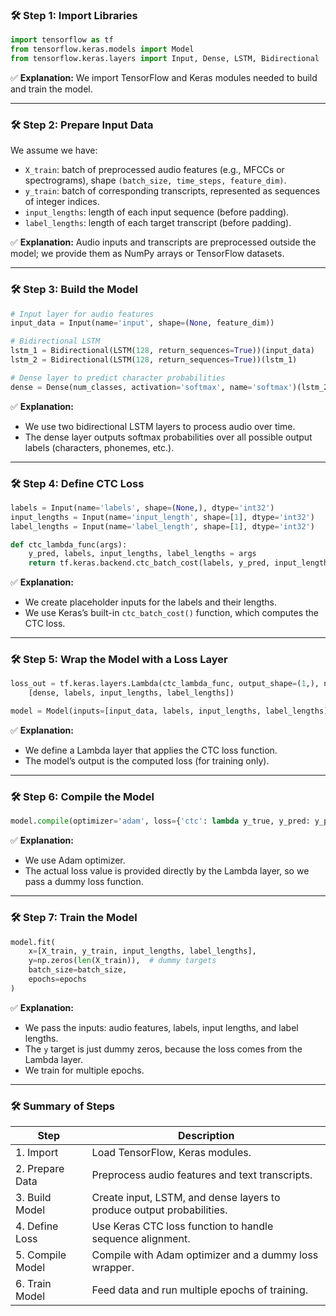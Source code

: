 ### 🛠 **Step 1: Import Libraries**

```python
import tensorflow as tf
from tensorflow.keras.models import Model
from tensorflow.keras.layers import Input, Dense, LSTM, Bidirectional
```
✅ **Explanation:** We import TensorFlow and Keras modules needed to build and train the model.

---

### 🛠 **Step 2: Prepare Input Data**

We assume we have:
- `X_train`: batch of preprocessed audio features (e.g., MFCCs or spectrograms), shape `(batch_size, time_steps, feature_dim)`.
- `y_train`: batch of corresponding transcripts, represented as sequences of integer indices.
- `input_lengths`: length of each input sequence (before padding).
- `label_lengths`: length of each target transcript (before padding).

✅ **Explanation:** Audio inputs and transcripts are preprocessed outside the model; we provide them as NumPy arrays or TensorFlow datasets.

---

### 🛠 **Step 3: Build the Model**

```python
# Input layer for audio features
input_data = Input(name='input', shape=(None, feature_dim))

# Bidirectional LSTM
lstm_1 = Bidirectional(LSTM(128, return_sequences=True))(input_data)
lstm_2 = Bidirectional(LSTM(128, return_sequences=True))(lstm_1)

# Dense layer to predict character probabilities
dense = Dense(num_classes, activation='softmax', name='softmax')(lstm_2)
```
✅ **Explanation:**
- We use two bidirectional LSTM layers to process audio over time.
- The dense layer outputs softmax probabilities over all possible output labels (characters, phonemes, etc.).

---

### 🛠 **Step 4: Define CTC Loss**

```python
labels = Input(name='labels', shape=(None,), dtype='int32')
input_lengths = Input(name='input_length', shape=[1], dtype='int32')
label_lengths = Input(name='label_length', shape=[1], dtype='int32')

def ctc_lambda_func(args):
    y_pred, labels, input_lengths, label_lengths = args
    return tf.keras.backend.ctc_batch_cost(labels, y_pred, input_lengths, label_lengths)
```
✅ **Explanation:**
- We create placeholder inputs for the labels and their lengths.
- We use Keras’s built-in `ctc_batch_cost()` function, which computes the CTC loss.

---

### 🛠 **Step 5: Wrap the Model with a Loss Layer**

```python
loss_out = tf.keras.layers.Lambda(ctc_lambda_func, output_shape=(1,), name='ctc')(
    [dense, labels, input_lengths, label_lengths])

model = Model(inputs=[input_data, labels, input_lengths, label_lengths], outputs=loss_out)
```
✅ **Explanation:**
- We define a Lambda layer that applies the CTC loss function.
- The model’s output is the computed loss (for training only).

---

### 🛠 **Step 6: Compile the Model**

```python
model.compile(optimizer='adam', loss={'ctc': lambda y_true, y_pred: y_pred})
```
✅ **Explanation:**
- We use Adam optimizer.
- The actual loss value is provided directly by the Lambda layer, so we pass a dummy loss function.

---

### 🛠 **Step 7: Train the Model**

```python
model.fit(
    x=[X_train, y_train, input_lengths, label_lengths],
    y=np.zeros(len(X_train)),  # dummy targets
    batch_size=batch_size,
    epochs=epochs
)
```
✅ **Explanation:**
- We pass the inputs: audio features, labels, input lengths, and label lengths.
- The `y` target is just dummy zeros, because the loss comes from the Lambda layer.
- We train for multiple epochs.

---

### 🛠 **Summary of Steps**

| Step                | Description                                                            |
|---------------------|------------------------------------------------------------------------|
| 1. Import          | Load TensorFlow, Keras modules.                                        |
| 2. Prepare Data    | Preprocess audio features and text transcripts.                        |
| 3. Build Model     | Create input, LSTM, and dense layers to produce output probabilities.  |
| 4. Define Loss     | Use Keras CTC loss function to handle sequence alignment.             |
| 5. Compile Model   | Compile with Adam optimizer and a dummy loss wrapper.                 |
| 6. Train Model     | Feed data and run multiple epochs of training.                        |
